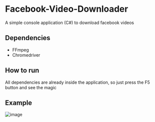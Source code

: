 # Facebook-Video-Downloader
A simple console application (C#) to download facebook videos

## Dependencies
- FFmpeg
- Chromedriver

## How to run
All dependencies are already inside the application, so just press the F5 button and see the magic

## Example
![image](https://user-images.githubusercontent.com/51132386/145489695-bc408d1e-c0ed-477d-b848-5c16486983ad.png)
